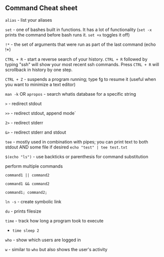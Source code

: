 ## Command Cheat sheet

`alias` - list your aliases

`set` - one of bashes built in functions. It has a lot of functionality (`set -x` prints the command before bash runs it. `set +x` toggles it off)

`!*` - the set of arguments that were run as part of the last command (echo !*)

`CTRL + R` - start a reverse search of your history. `CTRL + R` followed by typing "ssh" will show your most recent ssh commands. Press `CTRL + R` will scrollback in history by one step.

`CTRL + Z` - suspends a program running; type fg to resume it (useful when you want to minimize a text editor)

`man -k` OR `apropos` - search whatis database for a specific string

`>` - redirect stdout

`>>` - redirect stdout, append mode`

`2>` - redirect stderr

`&>` - redirect stderr and stdout

`tee` - mostly used in combination with pipes; you can print text to both stdout AND some file if desired `echo "test" | tee test.txt`

`$(echo "ls")` - use backticks or parenthesis for command substitution


perform multiple commands

  `command1 || command2`
  
  `command1 && command2`
  
  `command1; command2;`
  
`ln -s` - create symbolic link

`du` - prints filesize

`time` - track how long a program took to execute
  - `time sleep 2`

`who` - show which users are logged in

`w` - similar to `who` but also shows the user's activity
